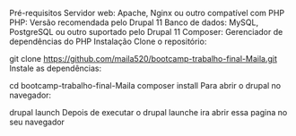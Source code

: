Pré-requisitos
Servidor web: Apache, Nginx ou outro compatível com PHP
PHP: Versão recomendada pelo Drupal 11
Banco de dados: MySQL, PostgreSQL ou outro suportado pelo Drupal 11
Composer: Gerenciador de dependências do PHP
Instalação
Clone o repositório:

git clone https://github.com/maila520/bootcamp-trabalho-final-Maila.git
Instale as dependências:

cd bootcamp-trabalho-final-Maila
composer install
Para abrir o drupal no navegador:

drupal launch
Depois de executar o drupal launche ira abrir essa pagina no seu navegador
